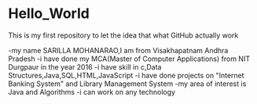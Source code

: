 # Hello_World
This is my first repository to let the idea that what GitHub actually work


-my name SARILLA MOHANARAO,I am from Visakhapatnam Andhra Pradesh
-i have done my MCA(Master of Computer Applications) from NIT Durgpaur in the year 2016
-i have skill in c,Data Structures,Java,SQL,HTML,JavaScript
-i have done projects on "Internet Banking System" and Library Management System
-my area of interest is Java and Algorithms
-i can work on any technology

